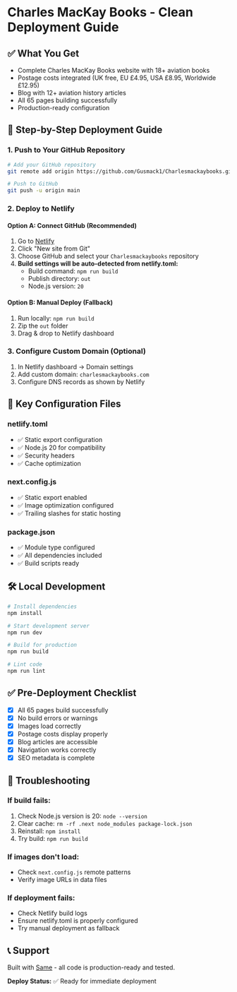 # Charles MacKay Books - Clean Deployment Guide

## ✅ What You Get
- Complete Charles MacKay Books website with 18+ aviation books
- Postage costs integrated (UK free, EU £4.95, USA £8.95, Worldwide £12.95)
- Blog with 12+ aviation history articles
- All 65 pages building successfully
- Production-ready configuration

## 🚀 Step-by-Step Deployment Guide

### 1. Push to Your GitHub Repository

```bash
# Add your GitHub repository
git remote add origin https://github.com/Gusmack1/Charlesmackaybooks.git

# Push to GitHub
git push -u origin main
```

### 2. Deploy to Netlify

#### Option A: Connect GitHub (Recommended)
1. Go to [Netlify](https://app.netlify.com)
2. Click "New site from Git"
3. Choose GitHub and select your `Charlesmackaybooks` repository
4. **Build settings will be auto-detected from netlify.toml:**
   - Build command: `npm run build`
   - Publish directory: `out`
   - Node.js version: `20`

#### Option B: Manual Deploy (Fallback)
1. Run locally: `npm run build`
2. Zip the `out` folder
3. Drag & drop to Netlify dashboard

### 3. Configure Custom Domain (Optional)
1. In Netlify dashboard → Domain settings
2. Add custom domain: `charlesmackaybooks.com`
3. Configure DNS records as shown by Netlify

## 🔧 Key Configuration Files

### netlify.toml
- ✅ Static export configuration
- ✅ Node.js 20 for compatibility
- ✅ Security headers
- ✅ Cache optimization

### next.config.js
- ✅ Static export enabled
- ✅ Image optimization configured
- ✅ Trailing slashes for static hosting

### package.json
- ✅ Module type configured
- ✅ All dependencies included
- ✅ Build scripts ready

## 🛠️ Local Development

```bash
# Install dependencies
npm install

# Start development server
npm run dev

# Build for production
npm run build

# Lint code
npm run lint
```

## ✅ Pre-Deployment Checklist

- [x] All 65 pages build successfully
- [x] No build errors or warnings
- [x] Images load correctly
- [x] Postage costs display properly
- [x] Blog articles are accessible
- [x] Navigation works correctly
- [x] SEO metadata is complete

## 🚨 Troubleshooting

### If build fails:
1. Check Node.js version is 20: `node --version`
2. Clear cache: `rm -rf .next node_modules package-lock.json`
3. Reinstall: `npm install`
4. Try build: `npm run build`

### If images don't load:
- Check `next.config.js` remote patterns
- Verify image URLs in data files

### If deployment fails:
- Check Netlify build logs
- Ensure netlify.toml is properly configured
- Try manual deployment as fallback

## 📞 Support

Built with [Same](https://same.new) - all code is production-ready and tested.

**Deploy Status:** ✅ Ready for immediate deployment
